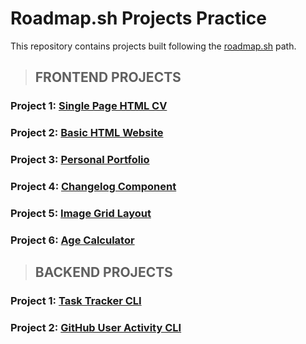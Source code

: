 # Roadmap.sh Projects Practice

This repository contains projects built following the [roadmap.sh](https://roadmap.sh/projects/) path.

> ## **FRONTEND PROJECTS**

### Project 1: [Single Page HTML CV](https://roadmap.sh/projects/single-page-cv)

### Project 2: [Basic HTML Website](https://roadmap.sh/projects/basic-html-website)

### Project 3: [Personal Portfolio](https://roadmap.sh/projects/portfolio-website)

### Project 4: [Changelog Component](https://roadmap.sh/projects/changelog-component)

### Project 5: [Image Grid Layout](https://roadmap.sh/projects/image-grid)

### Project 6: [Age Calculator](https://roadmap.sh/projects/age-calculator)

> ## **BACKEND PROJECTS**

### Project 1: [Task Tracker CLI](https://roadmap.sh/projects/task-tracker)

### Project 2: [GitHub User Activity CLI](https://roadmap.sh/projects/github-user-activity)
